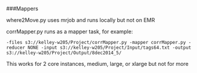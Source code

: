 ###Mappers

where2Move.py uses mrjob and runs locally but not on EMR

corrMapper.py runs as a mapper task, for example:

	-files s3://kelley-w205/Project/corrMapper.py -mapper corrMapper.py -reducer NONE -input s3://kelley-w205/Project/Input/tags64.txt -output s3://kelley-w205/Project/Output/8dec2014_5/

This works for 2 core instances, medium, large, or xlarge but not for more


